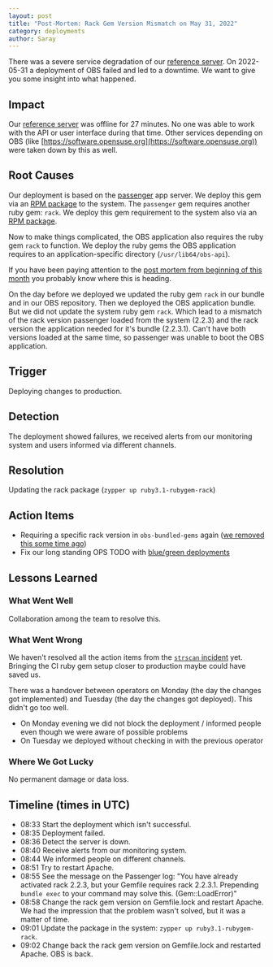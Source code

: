 ```yaml
---
layout: post
title: "Post-Mortem: Rack Gem Version Mismatch on May 31, 2022"
category: deployments
author: Saray
---
```


There was a severe service degradation of our [reference server](https://build.opensuse.org). On 2022-05-31 a deployment of OBS failed and led to a downtime. We want to give you some insight into what happened.

## Impact

Our [reference server](https://build.opensuse.org) was offline for 27 minutes. No one was able to work with the API or user interface during that time. Other services depending on OBS (like [https://software.opensuse.org](https://software.opensuse.org)) were taken down by this as well.

## Root Causes

Our deployment is based on the [passenger](https://www.phusionpassenger.com/) app server. We deploy this gem via an [RPM package](https://build.opensuse.org/package/show/OBS:Server:Unstable/rubygem-passenger) to the system. The `passenger` gem requires another ruby gem: `rack`. We deploy
this gem requirement to the system also via an [RPM package](https://build.opensuse.org/package/show/OBS:Server:Unstable/rubygem-rack).

Now to make things complicated, the OBS application also requires the ruby gem `rack` to function. We deploy the ruby gems the OBS application requires to an application-specific directory (`/usr/lib64/obs-api`).

If you have been paying attention to the [post mortem from beginning of this month](/2022/05/11/post-mortem/) you probably know where this is heading.

On the day before we deployed we updated the ruby gem `rack` in our bundle and in our OBS repository. Then we deployed the OBS application bundle. But we did not update the system ruby gem `rack`. Which lead to a mismatch of the rack version passenger loaded from the system (2.2.3) and the rack version the application needed for it's bundle (2.2.3.1). Can't have both versions loaded at the same time, so passenger was unable to boot the OBS application.

## Trigger

Deploying changes to production.

## Detection

The deployment showed failures, we received alerts from our monitoring system and users informed via different channels.

## Resolution

Updating the rack package (`zypper up ruby3.1-rubygem-rack`)

## Action Items

- Requiring a specific rack version in `obs-bundled-gems` again ([we removed this some time ago](https://github.com/openSUSE/open-build-service/commit/4d078f955b0c68d3753cd4fd293d0e7783fc5d41))
- Fix our long standing OPS TODO with [blue/green deployments](https://en.wikipedia.org/wiki/Blue-green_deployment)

## Lessons Learned

### What Went Well

Collaboration among the team to resolve this.

### What Went Wrong

We haven't resolved all the action items from the [`strscan` incident](https://openbuildservice.org/2022/05/11/post-mortem/#action-items) yet. Bringing the CI ruby gem setup closer to production maybe could have saved us.

There was a handover between operators on Monday (the day the changes got implemented) and Tuesday (the day the changes got deployed). This didn't go too well.

- On Monday evening we did not block the deployment / informed people even though we were aware of possible problems
- On Tuesday we deployed without checking in with the previous operator

### Where We Got Lucky

No permanent damage or data loss.

## Timeline (times in UTC)

- 08:33 Start the deployment which isn't successful.
- 08:35 Deployment failed.
- 08:36 Detect the server is down.
- 08:40 Receive alerts from our monitoring system.
- 08:44 We informed people on different channels.
- 08:51 Try to restart Apache.
- 08:55 See the message on the Passenger log:
        "You have already activated rack 2.2.3, but your Gemfile requires rack 2.2.3.1. Prepending `bundle exec` to your command may solve this. (Gem::LoadError)"
- 08:58 Change the rack gem version on Gemfile.lock and restart Apache. We had the impression that the problem wasn't solved, but it was a matter of time.
- 09:01 Update the package in the system: `zypper up ruby3.1-rubygem-rack`.
- 09:02 Change back the rack gem version on Gemfile.lock and restarted Apache. OBS is back.
